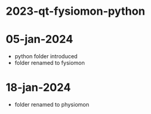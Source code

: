 # 2023-qt-fysiomon-python

# 05-jan-2024
- python folder introduced
- folder renamed to fysiomon

# 18-jan-2024
- folder renamed to physiomon

